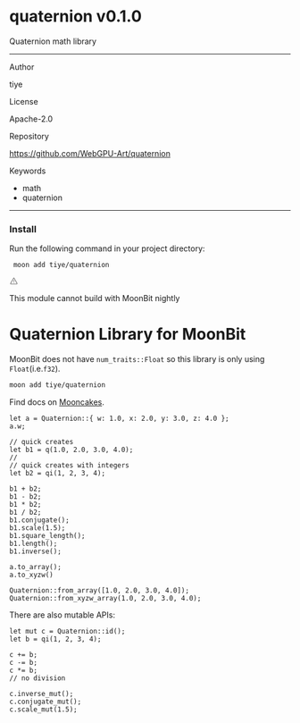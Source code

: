 
<div id="mod-info">
    <h1 id="mod-title"> quaternion <span id="mod-version">v0.1.0</span></h1>
    Quaternion math library
    <hr/>
    <div id="mod-meta-data">
        <div>
            <p>Author</p>
            <p>tiye</p>
        </div>
        <div>
            <p>License</p>
            <p>Apache-2.0</p>
        </div>
        <div>
            <p>Repository</p>
            <p><a href="https://github.com/WebGPU-Art/quaternion">https://github.com/WebGPU-Art/quaternion</a></p>
        </div>
        <div>
            <p>Keywords</p>
            <ul id="mod-keywords">
                <li>math</li>
                <li>quaternion</li>
            </ul>
        </div>
    </div>
    <hr/>
    <div id="mod-install-info">
        <h3>Install</h3>
        <p>Run the following command in your project directory: </p>
        <pre><code> moon add tiye/quaternion </code></pre>
    <div id="build-error"> 
      <svg t="1727332159497" class="icon" viewBox="0 0 1024 1024" version="1.1" xmlns="http://www.w3.org/2000/svg" p-id="5301" width="16" height="16"><path d="M545.718857 130.608762c11.337143 6.265905 20.699429 15.555048 26.989714 26.819048l345.014858 617.667047a68.87619 68.87619 0 0 1-26.989715 93.915429c-10.313143 5.705143-21.942857 8.704-33.718857 8.704H166.985143A69.266286 69.266286 0 0 1 97.52381 808.643048c0-11.751619 2.998857-23.28381 8.752761-33.548191l344.990477-617.642667a69.656381 69.656381 0 0 1 94.451809-26.819047zM512 191.000381L166.985143 808.643048H856.990476L512 191.000381zM546.718476 670.47619v69.071239h-69.461333V670.47619h69.485714z m0-298.374095v252.318476h-69.461333V372.102095h69.485714z" p-id="5302" fill="#707070"></path></svg>
      <div>
        <p id="build-error-title">This module cannot build with MoonBit nightly</p>
      </div>
    </div>
    </div>
</div>



# Quaternion Library for MoonBit

MoonBit does not have `num_traits::Float` so this library is only using `Float`(i.e.`f32`).

```bash
moon add tiye/quaternion
```

Find docs on [Mooncakes](https://mooncakes.io/docs/#/tiye/quaternion/lib/members).

```moonbit
let a = Quaternion::{ w: 1.0, x: 2.0, y: 3.0, z: 4.0 };
a.w;

// quick creates
let b1 = q(1.0, 2.0, 3.0, 4.0);
//
// quick creates with integers
let b2 = qi(1, 2, 3, 4);

b1 + b2;
b1 - b2;
b1 * b2;
b1 / b2;
b1.conjugate();
b1.scale(1.5);
b1.square_length();
b1.length();
b1.inverse();

a.to_array();
a.to_xyzw()

Quaternion::from_array([1.0, 2.0, 3.0, 4.0]);
Quaternion::from_xyzw_array(1.0, 2.0, 3.0, 4.0);
```

There are also mutable APIs:

```moonbit
let mut c = Quaternion::id();
let b = qi(1, 2, 3, 4);

c += b;
c -= b;
c *= b;
// no division

c.inverse_mut();
c.conjugate_mut();
c.scale_mut(1.5);
```
